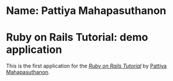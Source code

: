 # Name: Pattiya Mahapasuthanon
# Ruby on Rails Tutorial: demo application

This is the first application for the 
[*Ruby on Rails Tutorial*](http://railstutorial.org/)
by [Pattiya Mahapasuthanon](http://pattiyamahapasuthanon.com/).
